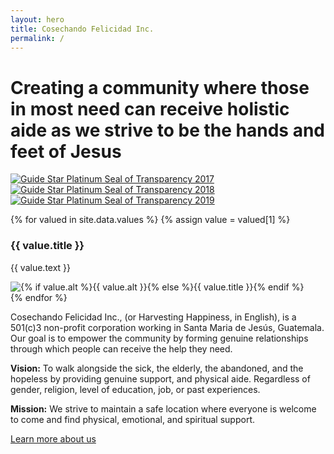 ```yaml
---
layout: hero
title: Cosechando Felicidad Inc.
permalink: /
---
```


<div class="hero home-hero">
  <div class="hero-container">
    <h1 class="hero-text">Creating a community where those in most need can receive holistic aide as we strive to be the hands and feet of Jesus</h1>
  </div>
</div>

<div class="guide-star-container">
  <a class="guide-star-link" href="https://www.guidestar.org/profile/47-4437262" target="#"><img alt="Guide Star Platinum Seal of Transparency 2017" src="{{ site.url }}/images/guideStarSeal_2017_platinum_SM.svg"></a>
  <a class="guide-star-link" href="https://www.guidestar.org/profile/47-4437262" target="#"><img alt="Guide Star Platinum Seal of Transparency 2018" src="{{ site.url }}/images/guideStarSeal_2018_platinum_SM.svg"></a>
  <a class="guide-star-link" href="https://www.guidestar.org/profile/47-4437262" target="#"><img alt="Guide Star Platinum Seal of Transparency 2019" src="{{ site.url }}/images/guideStarSeal_2019_platinum_SM.svg"></a>
</div>

{% for valued in site.data.values %}
{% assign value = valued[1] %}

<div class="value-container val-{{ forloop.index }} {% cycle "", "value-reverse" %}">
  <div class="value-text-container">
    <h3 class="value-title">
      {{ value.title }}
    </h3>
    <p class="value-text">{{ value.text }}</p>
  </div>

  <div class="value-image-container">
    <img
      src="{{ site.url }}/images/values/{{ value.src }}"
      alt="{% if value.alt %}{{ value.alt }}{% else %}{{ value.title }}{% endif %}"
    />
  </div>
</div>
{% endfor %}

Cosechando Felicidad Inc., (or Harvesting Happiness, in English), is a 501(c)3 non-profit corporation working in Santa Maria de Jesús, Guatemala. Our goal is to empower the community by forming genuine relationships through which people can receive the help they need.

**Vision:** To walk alongside the sick, the elderly, the abandoned, and the hopeless by providing genuine
support, and physical aide. Regardless of gender, religion, level of education, job, or past experiences.

**Mission:** We strive to maintain a safe location where everyone is welcome to come and find physical,
emotional, and spiritual support.

[Learn more about us](/about/)
